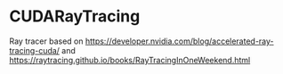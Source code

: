 # CUDARayTracing

Ray tracer based on https://developer.nvidia.com/blog/accelerated-ray-tracing-cuda/ and https://raytracing.github.io/books/RayTracingInOneWeekend.html